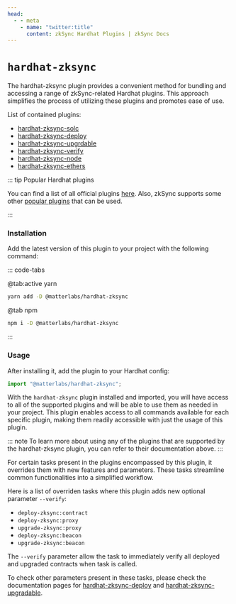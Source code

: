```yaml
---
head:
  - - meta
    - name: "twitter:title"
      content: zkSync Hardhat Plugins | zkSync Docs
---
```


# `hardhat-zksync`

The hardhat-zksync plugin provides a convenient method for bundling and accessing a range of zkSync-related Hardhat plugins. This approach simplifies the process of utilizing these plugins and promotes ease of use.

List of contained plugins:

- [hardhat-zksync-solc](./hardhat-zksync-solc.md)
- [hardhat-zksync-deploy](./hardhat-zksync-deploy.md)
- [hardhat-zksync-upgrdable](./hardhat-zksync-upgradable.md)
- [hardhat-zksync-verify](./hardhat-zksync-verify.md)
- [hardhat-zksync-node](./hardhat-zksync-node.md)
- [hardhat-zksync-ethers](./hardhat-zksync-ethers.md)

::: tip Popular Hardhat plugins

You can find a list of all official plugins [here](./getting-started.md). Also, zkSync supports some other [popular plugins](./other-plugins.md) that can be used.

:::

### Installation

Add the latest version of this plugin to your project with the following command:

::: code-tabs

@tab:active yarn

```bash
yarn add -D @matterlabs/hardhat-zksync
```

@tab npm

```bash
npm i -D @matterlabs/hardhat-zksync
```

:::

### Usage

After installing it, add the plugin to your Hardhat config:

```javascript
import "@matterlabs/hardhat-zksync";
```

With the `hardhat-zksync` plugin installed and imported, you will have access to all of the supported plugins and will be able to use them as needed in your project.
This plugin enables access to all commands available for each specific plugin, making them readily accessible with just the usage of this plugin.

::: note
To learn more about using any of the plugins that are supported by the hardhat-zksync plugin, you can refer to their documentation above.
:::

For certain tasks present in the plugins encompassed by this plugin, it overrides them with new features and parameters. These tasks streamline common functionalities into a simplified workflow.

Here is a list of overriden tasks where this plugin adds new optional parameter `--verify`:

- `deploy-zksync:contract`
- `deploy-zksync:proxy`
- `upgrade-zksync:proxy`
- `deploy-zksync:beacon`
- `upgrade-zksync:beacon`

The `--verify` parameter allow the task to immediately verify all deployed and upgraded contracts when task is called.

To check other parameters present in these tasks, please check the documentation pages for [hardhat-zksync-deploy](./hardhat-zksync-deploy.md) and [hardhat-zksync-upgradable](./hardhat-zksync-upgradable.md).
